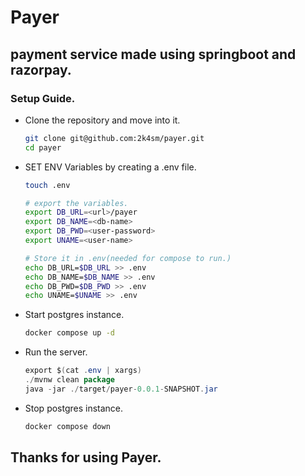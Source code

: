# Payer

## payment service made using springboot and razorpay.

### Setup Guide.

- Clone the repository and move into it.

  ```bash
  git clone git@github.com:2k4sm/payer.git
  cd payer
  ```

- SET ENV Variables by creating a .env file.

  ```bash
  touch .env

  # export the variables.
  export DB_URL=<url>/payer
  export DB_NAME=<db-name>
  export DB_PWD=<user-password>
  export UNAME=<user-name>

  # Store it in .env(needed for compose to run.)
  echo DB_URL=$DB_URL >> .env
  echo DB_NAME=$DB_NAME >> .env
  echo DB_PWD=$DB_PWD >> .env
  echo UNAME=$UNAME >> .env
  ```

- Start postgres instance.

  ```bash
  docker compose up -d
  ```

- Run the server.

  ```java
  export $(cat .env | xargs)
  ./mvnw clean package
  java -jar ./target/payer-0.0.1-SNAPSHOT.jar
  ```

- Stop postgres instance.

  ```bash
  docker compose down
  ```

## Thanks for using Payer.
